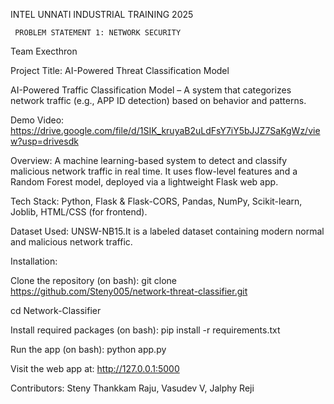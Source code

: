 INTEL UNNATI INDUSTRIAL TRAINING 2025

     PROBLEM STATEMENT 1: NETWORK SECURITY
      
Team Execthron

Project Title:  AI-Powered Threat Classification Model

AI-Powered Traffic Classification Model – A system that categorizes network traffic (e.g., APP ID detection) based on behavior and patterns.

Demo Video: https://drive.google.com/file/d/1SIK_kruyaB2uLdFsY7iY5bJJZ7SaKgWz/view?usp=drivesdk
 
Overview:
A machine learning-based system to detect and classify malicious network traffic in real time. It uses flow-level features and a Random Forest model, deployed via a lightweight Flask web app.

Tech Stack:
Python,
Flask & Flask-CORS,
Pandas, NumPy,
Scikit-learn,
Joblib,
HTML/CSS (for frontend).

Dataset Used:
UNSW-NB15.It is a labeled dataset containing modern normal and malicious network traffic.



Installation:

Clone the repository (on bash):
  git clone  https://github.com/Steny005/network-threat-classifier.git

  cd Network-Classifier

Install required packages (on bash):
  pip install -r requirements.txt

Run the app (on bash):
  python app.py

Visit the web app at:
  http://127.0.0.1:5000



Contributors:
Steny Thankkam Raju, Vasudev V, Jalphy Reji
